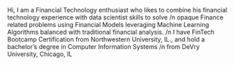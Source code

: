 Hi, I am a Financial Technology enthusiast who likes to combine his financial technology experience with data scientist skills to solve /n 
opaque Finance related problems using Financial Models leveraging Machine Learning Algorithms balanced with traditional financial analysis. /n 
I have FinTech Bootcamp Certification from Northwestern University, IL., and hold a bachelor’s degree in Computer Information Systems /n 
from DeVry University, Chicago, IL

